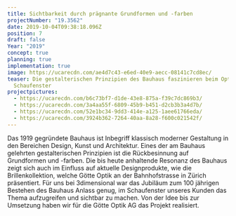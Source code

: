 ```yaml
---
title: Sichtbarkeit durch prägnante Grundformen und -farben
projectNumber: "19.3562"
date: 2019-10-04T09:38:18.096Z
position: 7
draft: false
Year: "2019"
concept: true
planning: true
implementation: true
image: https://ucarecdn.com/ae4d7c43-e6ed-40e9-aecc-08141c7cd8ec/
teaser: Die gestalterischen Prinzipien des Bauhaus faszinieren beim Optiker im
  Schaufenster
projectpictures:
  - https://ucarecdn.com/b6c73bf7-d1de-43e8-875a-f39c7dc869b3/
  - https://ucarecdn.com/3a4aa55f-6809-45b9-b451-d2cb3b3a4d7b/
  - https://ucarecdn.com/52e1bc34-9dd3-414e-a125-1aee61766eda/
  - https://ucarecdn.com/3924b362-7264-40aa-8a28-f600c021542f/
---
```

Das 1919 gegründete Bauhaus ist Inbegriff klassisch moderner Gestaltung in den Bereichen Design, Kunst und Architektur. Eines der am Bauhaus gelehrten gestalterischen Prinzipien ist die Rückbesinnung auf Grundformen und -farben. Die bis heute anhaltende Resonanz des Bauhaus zeigt sich auch im Einfluss auf aktuelle Designprodukte, wie die Brillenkollektion, welche Götte Optik an der Bahnhofstrasse in Zürich präsentiert. Für uns bei 3dimensional war das Jubiläum zum 100 jährigen Bestehen des Bauhaus Anlass genug, im Schaufenster unseres Kunden das Thema aufzugreifen und sichtbar zu machen. Von der Idee bis zur Umsetzung haben wir für die Götte Optik AG das Projekt realisiert.
